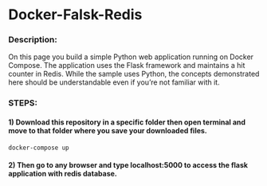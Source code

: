 # Docker-Falsk-Redis
### Description:
On this page you build a simple Python web application running on Docker Compose. The application uses the Flask framework and maintains a hit counter in Redis. While the sample uses Python, the concepts demonstrated here should be understandable even if you’re not familiar with it.
  
### STEPS:
#### 1) Download this repository in a specific folder then open terminal and move to that folder where you save your downloaded files.

~~~
docker-compose up 
~~~

#### 2) Then go to any browser and type localhost:5000 to access the flask application with redis database.




